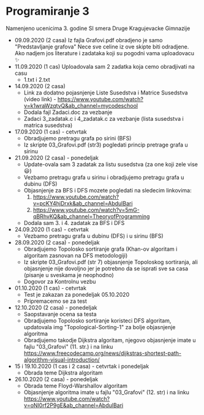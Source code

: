 # Programiranje 3
Namenjeno ucenicima 3. godine SI smera Druge Kragujevacke Gimnazije
- 09.09.2020 (2 casa) 
  Iz fajla Grafovi.pdf obradjeno je samo "Predstavljanje grafova"
  Nece sve celine iz ove skipte biti odradjene.
  Ako nadjem jos literature i zadataka koji su pogodni vama uploadovacu :sparkles:
- 11.09.2020 (1 cas)
  Uploadovala sam 2 zadatka koja cemo obradjivati na casu 
  * 1.txt i 2.txt
- 14.09.2020 (2 casa)
  * Link za dodatno pojasnjenje Liste Susedstva i Matrice Susedstva (video link) - https://www.youtube.com/watch?v=k1wraWzqtvQ&ab_channel=mycodeschool
  * Dodala fajl Zadaci.doc za vezbanje
  * Zadaci 3_zadatak.c i 4_zadatak.c za vezbanje (lista susedstva i matrica susedstva)
- 17.09.2020 (1 cas) - cetvrtak
  * Obradjujemo pretragu grafa po sirini (BFS) 
  * Iz skripte 03_Grafovi.pdf (str3) pogledati princip pretrage grafa u sirinu
- 21.09.2020 (2 casa) - ponedeljak
  * Update-ovala sam 3 zadatak za listu susedstva (za one koji zele vise :smiley:)
  * Vezbamo pretragu grafa u sirinu i obradjujemo pretragu grafa u dubinu (DFS)
  * Objasnjenje za BFS i DFS mozete pogledati na sledecim linkovima:
    1. https://www.youtube.com/watch?v=pcKY4hjDrxk&ab_channel=AbdulBari
    2. https://www.youtube.com/watch?v=5mG-qBRhvKQ&ab_channel=TheoryofProgramming
  * Dodala sam 3. i 4. zadatak za BFS i DFS
- 24.09.2020 (1 cas) - cetvrtak
  * Vezbamo pretragu grafa u dubinu (DFS) i u sirinu (BFS)
- 28.09.2020 (2 casa) - ponedeljak
  * Obradjujemo Topolosko sortiranje grafa (Khan-ov algoritam i algoritam zasnovan na DFS metodologiji)
  * Iz skripte 03_Grafovi.pdf (str 7) objasnjenje Topoloskog sortiranja, ali objasnjenje nije dovoljno jer je potrebno da se isprati sve sa casa (pisanje u sveskama je neophodno)
  * Dogovor za Kontrolnu vezbu
- 01.10.2020 (1 cas) - cetvrtak
  * Test je zakazan za ponedeljak 05.10.2020
  * Pripremacemo se za test
- 12.10.2020 (2 casa) - ponedeljak
  * Saopstavanje ocena sa testa
  * Obradjujemo Topolosko sortiranje koristeci DFS algoritam, updatovala img "Topological-Sorting-1" za bolje objasnjenje algoritma
  * Obradjujemo takodje Dijkstra algoritam, njegovo objasnjenje imate u fajlu "03_Grafovi" (11. str.) i na linku https://www.freecodecamp.org/news/dijkstras-shortest-path-algorithm-visual-introduction/
- 15 i 19.10.2020 (1 cas i 2 casa) - cetvrtak i ponedeljak
  * Obrada teme Dijkstra algoritam 
- 26.10.2020 (2 casa) - ponedeljak
  * Obrada teme Floyd-Warshallov algoritam
  * Objasnjenje algoritma imate u fajlu "03_Grafovi" (12. str) i na linku https://www.youtube.com/watch?v=oNI0rf2P9gE&ab_channel=AbdulBari


